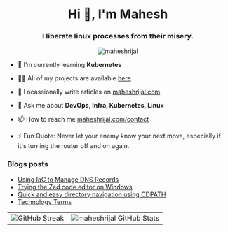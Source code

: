 <h1 align="center">Hi 👋, I'm Mahesh</h1>
<h3 align="center">I liberate linux processes from their misery. </h3>

<p align="center"> <img src="https://komarev.com/ghpvc/?username=maheshrijal&label=Profile%20views&color=0e75b6&style=flat" alt="maheshrijal" /> </p>

- 🌱 I’m currently learning **Kubernetes**

- 👨‍💻 All of my projects are available [here](https://github.com/maheshrijal?tab=repositories)

- 📝 I ocassionally write articles on [maheshrijal.com](https://maheshrijal.com)

- 💬 Ask me about **DevOps, Infra, Kubernetes, Linux**

- 📫 How to reach me [maheshrijal.com/contact](https://maheshrijal.com/contact)

- ⚡ Fun Quote: Never let your enemy know your next move, especially if it's turning the router off and on again.

### Blogs posts
<!-- BLOG-POST-LIST:START -->
- [Using IaC to Manage DNS Records](https://maheshrijal.com/blog/using-iac-to-manage-dns-records/)
- [Trying the Zed code editor on Windows](https://maheshrijal.com/blog/trying-the-zed-code-editor-on-windows/)
- [Quick and easy directory navigation using CDPATH](https://maheshrijal.com/blog/quick-and-easy-directory-navigation-using-cdpath/)
- [Technology Terms](https://maheshrijal.com/blog/technology-terms/)
<!-- BLOG-POST-LIST:END -->

<table>
  <tr>
    <td>
      <img src="https://zerolag-readme-streak-stats.vercel.app?user=maheshrijal&theme=transparent&hide_border=true" alt="GitHub Streak" />
    </td>
    <td>
      <img src="https://zerolag-readme-stats.vercel.app/api?username=maheshrijal&show_icons=true&theme=transparent&hide_border=true" alt="maheshrijal GitHub Stats" />
    </td>
  </tr>
</table>
